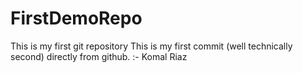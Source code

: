 # FirstDemoRepo
This is my first git repository
This is my first commit (well technically second) directly from github.
:- Komal Riaz
